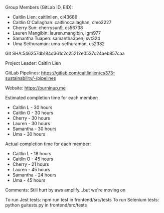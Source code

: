Group Members (GitLab ID, EID): 
- Caitlin Lien: caitlinlien, cl43686
- Caitlin O'Callaghan: caitlinocallaghan, cmo2227
- Cherry Sun: cherrysun9, cs56738
- Lauren Mangibin: lauren.mangibin, lgm977
- Samantha Tuapen: samantha3pen, svt324
- Uma Sethuraman: uma-sethuraman, us2382

Git SHA:546257db184d361c2c25212e0537c24aeb857caa

Project Leader: Caitlin Lien

GitLab Pipelines: https://gitlab.com/caitlinlien/cs373-sustainability/-/pipelines

Website: https://burninup.me

Estimated completion time for each member: 
- Caitlin L - 30 hours
- Caitlin O - 30 hours
- Cherry - 30 hours
- Lauren - 30 hours
- Samantha - 30 hours
- Uma - 30 hours

Actual completion time for each member:
- Caitlin L - 18 hours
- Caitlin O - 45 hours
- Cherry - 21 hours
- Lauren - 45 hours
- Samantha - 24 hours
- Uma - 45 hours

Comments: Still hurt by aws amplify...but we're moving on

To run Jest tests: npm run test in frontend/src/tests
To run Selenium tests: python guitests.py in frontend/src/tests